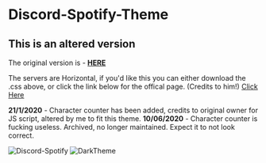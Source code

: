 # Discord-Spotify-Theme


## This is an altered version
The original version is - [**HERE**](https://github.com/CapnKitten/Spotify-Discord)

The servers are Horizontal, if you'd like this you can either download the .css above, or click the link below for the offical page.
(Credits to him!)
[Click Here](https://betterdiscordlibrary.com/themes/Horizontal%20Server%20List)

**21/1/2020** - Character counter has been added, credits to original owner for JS script, altered by me to fit this theme.
**10/06/2020** - Character counter is fucking useless. Archived, no longer maintained. Expect it to not look correct. 


![Discord-Spotify](https://i.imgur.com/Yz5iZcC.png "Meme")
![DarkTheme](https://i.imgur.com/F7r5tZS.jpg "Hawt")

